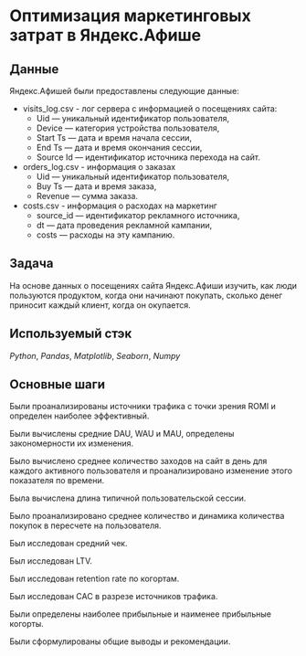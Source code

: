 # Оптимизация маркетинговых затрат в Яндекс.Афише


## Данные

Яндекс.Афишей были предоставлены следующие данные:
- visits_log.csv - лог сервера с информацией о посещениях сайта:
	- Uid — уникальный идентификатор пользователя,
	- Device — категория устройства пользователя,
	- Start Ts — дата и время начала сессии,
	- End Ts — дата и время окончания сессии,
	- Source Id — идентификатор источника перехода на сайт.
- orders_log.csv - информация о заказах
	- Uid — уникальный идентификатор пользователя,
	- Buy Ts — дата и время заказа,
	- Revenue — сумма заказа.
- costs.csv - информация о расходах на маркетинг
	- source_id — идентификатор рекламного источника,
	- dt — дата проведения рекламной кампании,
	- costs — расходы на эту кампанию.
	
## Задача

На основе данных о посещениях сайта Яндекс.Афиши изучить, как люди пользуются продуктом, когда они начинают покупать, сколько денег приносит каждый клиент, когда он окупается.

## Используемый стэк
*Python*, *Pandas*, *Matplotlib*, *Seaborn*, *Numpy*

## Основные шаги

Были проанализированы источники трафика с точки зрения ROMI и определен наиболее эффективный.

Были вычислены средние DAU, WAU и MAU, определены закономерности их изменения.

Было вычислено среднее количество заходов на сайт в день для каждого активного пользователя и проанализировано изменение этого показателя по времени.

Была вычислена длина типичной пользовательской сессии.

Было проанализировано среднее количество и динамика количества покупок в пересчете на пользователя.

Был исследован средний чек. 

Был исследован LTV. 

Был исследован retention rate по когортам.

Был исследован CAC в разрезе источников трафика.

Были определены наиболее прибыльные и наименее прибыльные когорты.

Были сформулированы общие выводы и рекомендации.